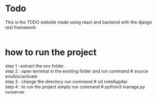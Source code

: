 # Todo
This is the TODO website made using react and backend with the django rest framework<br><br>

# how to run the project <br>
step 1 : extract the env folder .<br>
step 2 : open terminal in the existing folder and run command # source env/bin/activate<br>
step 3 : change the directory run command # cd noteAppApi<br>
step 4 : to run the project simply run command # python3 manage.py runserver<br>